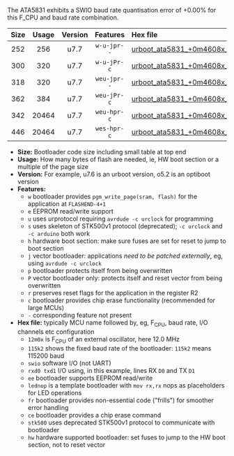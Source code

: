 The ATA5831 exhibits a SWIO baud rate quantisation error of +0.00% for this F_CPU and baud rate combination.

|Size|Usage|Version|Features|Hex file|
|:-:|:-:|:-:|:-:|:--|
|252|256|u7.7|`w-u-jpr--`|[urboot_ata5831_+0m4608x_++19k2_swio_rxb0_txb1_lednop.hex](https://raw.githubusercontent.com/stefanrueger/urboot.hex/main/mcus/ata5831/external_oscillator/fcpu_+0m4608x/br_++19k2/urboot_ata5831_+0m4608x_++19k2_swio_rxb0_txb1_lednop.hex)|
|300|320|u7.7|`w-u-jPr-c`|[urboot_ata5831_+0m4608x_++19k2_swio_rxb0_txb1_lednop_fr_ce.hex](https://raw.githubusercontent.com/stefanrueger/urboot.hex/main/mcus/ata5831/external_oscillator/fcpu_+0m4608x/br_++19k2/urboot_ata5831_+0m4608x_++19k2_swio_rxb0_txb1_lednop_fr_ce.hex)|
|318|320|u7.7|`weu-jpr--`|[urboot_ata5831_+0m4608x_++19k2_swio_rxb0_txb1_ee_lednop.hex](https://raw.githubusercontent.com/stefanrueger/urboot.hex/main/mcus/ata5831/external_oscillator/fcpu_+0m4608x/br_++19k2/urboot_ata5831_+0m4608x_++19k2_swio_rxb0_txb1_ee_lednop.hex)|
|362|384|u7.7|`weu-jPr-c`|[urboot_ata5831_+0m4608x_++19k2_swio_rxb0_txb1_ee_lednop_fr_ce.hex](https://raw.githubusercontent.com/stefanrueger/urboot.hex/main/mcus/ata5831/external_oscillator/fcpu_+0m4608x/br_++19k2/urboot_ata5831_+0m4608x_++19k2_swio_rxb0_txb1_ee_lednop_fr_ce.hex)|
|342|20464|u7.7|`weu-hpr-c`|[urboot_ata5831_+0m4608x_++19k2_swio_rxb0_txb1_ee_lednop_fr_ce_hw.hex](https://raw.githubusercontent.com/stefanrueger/urboot.hex/main/mcus/ata5831/external_oscillator/fcpu_+0m4608x/br_++19k2/urboot_ata5831_+0m4608x_++19k2_swio_rxb0_txb1_ee_lednop_fr_ce_hw.hex)|
|446|20464|u7.7|`wes-hpr-c`|[urboot_ata5831_+0m4608x_++19k2_swio_rxb0_txb1_ee_lednop_fr_ce_stk500_hw.hex](https://raw.githubusercontent.com/stefanrueger/urboot.hex/main/mcus/ata5831/external_oscillator/fcpu_+0m4608x/br_++19k2/urboot_ata5831_+0m4608x_++19k2_swio_rxb0_txb1_ee_lednop_fr_ce_stk500_hw.hex)|

- **Size:** Bootloader code size including small table at top end
- **Usage:** How many bytes of flash are needed, ie, HW boot section or a multiple of the page size
- **Version:** For example, u7.6 is an urboot version, o5.2 is an optiboot version
- **Features:**
  + `w` bootloader provides `pgm_write_page(sram, flash)` for the application at `FLASHEND-4+1`
  + `e` EEPROM read/write support
  + `u` uses urprotocol requiring `avrdude -c urclock` for programming
  + `s` uses skeleton of STK500v1 protocol (deprecated); `-c urclock` and `-c arduino` both work
  + `h` hardware boot section: make sure fuses are set for reset to jump to boot section
  + `j` vector bootloader: applications *need to be patched externally*, eg, using `avrdude -c urclock`
  + `p` bootloader protects itself from being overwritten
  + `P` vector bootloader only: protects itself and reset vector from being overwritten
  + `r` preserves reset flags for the application in the register R2
  + `c` bootloader provides chip erase functionality (recommended for large MCUs)
  + `-` corresponding feature not present
- **Hex file:** typically MCU name followed by, eg, F<sub>CPU</sub>, baud rate, I/O channels etc configuration
  + `12m0x` is F<sub>CPU</sub> of an external oscillator, here 12.0 MHz
  + `115k2` shows the fixed baud rate of the bootloader: `115k2` means 115200 baud
  + `swio` software I/O (not UART)
  + `rxd0 txd1` I/O using, in this example, lines RX `D0` and TX `D1`
  + `ee` bootloader supports EEPROM read/write
  + `lednop` is a template bootloader with `mov rx,rx` nops as placeholders for LED operations
  + `fr` bootloader provides non-essential code ("frills") for smoother error handling
  + `ce` bootloader provides a chip erase command
  + `stk500` uses deprecated STK500v1 protocol to communicate with bootloader
  + `hw` hardware supported bootloader: set fuses to jump to the HW boot section, not to reset vector
